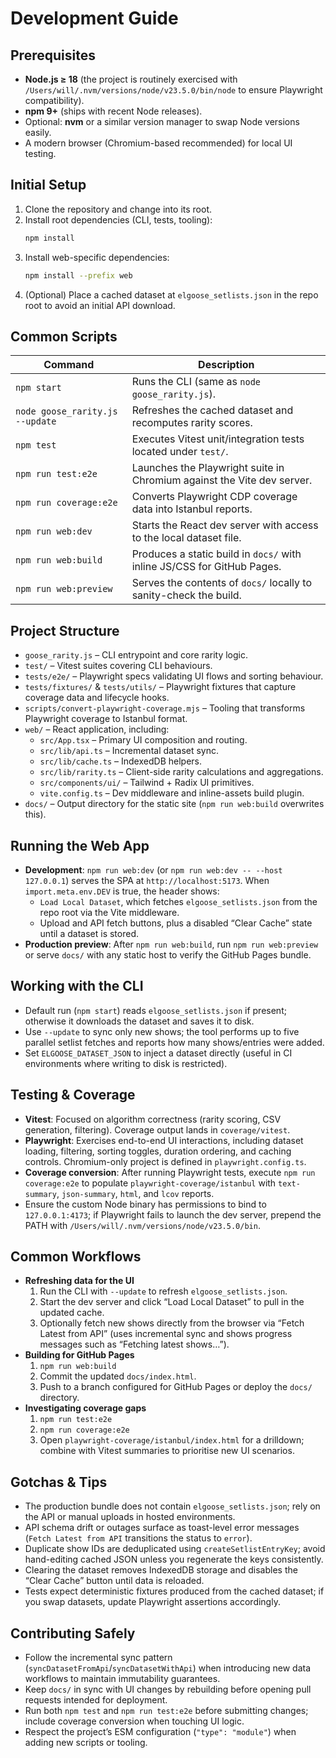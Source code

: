 # Development Guide

## Prerequisites
- **Node.js ≥ 18** (the project is routinely exercised with `/Users/will/.nvm/versions/node/v23.5.0/bin/node` to ensure Playwright compatibility).
- **npm 9+** (ships with recent Node releases).
- Optional: **nvm** or a similar version manager to swap Node versions easily.
- A modern browser (Chromium-based recommended) for local UI testing.

## Initial Setup
1. Clone the repository and change into its root.
2. Install root dependencies (CLI, tests, tooling):
   ```bash
   npm install
   ```
3. Install web-specific dependencies:
   ```bash
   npm install --prefix web
   ```
4. (Optional) Place a cached dataset at `elgoose_setlists.json` in the repo root to avoid an initial API download.

## Common Scripts
| Command | Description |
| --- | --- |
| `npm start` | Runs the CLI (same as `node goose_rarity.js`). |
| `node goose_rarity.js --update` | Refreshes the cached dataset and recomputes rarity scores. |
| `npm test` | Executes Vitest unit/integration tests located under `test/`. |
| `npm run test:e2e` | Launches the Playwright suite in Chromium against the Vite dev server. |
| `npm run coverage:e2e` | Converts Playwright CDP coverage data into Istanbul reports. |
| `npm run web:dev` | Starts the React dev server with access to the local dataset file. |
| `npm run web:build` | Produces a static build in `docs/` with inline JS/CSS for GitHub Pages. |
| `npm run web:preview` | Serves the contents of `docs/` locally to sanity-check the build. |

## Project Structure
- `goose_rarity.js` – CLI entrypoint and core rarity logic.
- `test/` – Vitest suites covering CLI behaviours.
- `tests/e2e/` – Playwright specs validating UI flows and sorting behaviour.
- `tests/fixtures/` & `tests/utils/` – Playwright fixtures that capture coverage data and lifecycle hooks.
- `scripts/convert-playwright-coverage.mjs` – Tooling that transforms Playwright coverage to Istanbul format.
- `web/` – React application, including:
  - `src/App.tsx` – Primary UI composition and routing.
  - `src/lib/api.ts` – Incremental dataset sync.
  - `src/lib/cache.ts` – IndexedDB helpers.
  - `src/lib/rarity.ts` – Client-side rarity calculations and aggregations.
  - `src/components/ui/` – Tailwind + Radix UI primitives.
  - `vite.config.ts` – Dev middleware and inline-assets build plugin.
- `docs/` – Output directory for the static site (`npm run web:build` overwrites this).

## Running the Web App
- **Development**: `npm run web:dev` (or `npm run web:dev -- --host 127.0.0.1`) serves the SPA at `http://localhost:5173`. When `import.meta.env.DEV` is true, the header shows:
  - `Load Local Dataset`, which fetches `elgoose_setlists.json` from the repo root via the Vite middleware.
  - Upload and API fetch buttons, plus a disabled “Clear Cache” state until a dataset is stored.
- **Production preview**: After `npm run web:build`, run `npm run web:preview` or serve `docs/` with any static host to verify the GitHub Pages bundle.

## Working with the CLI
- Default run (`npm start`) reads `elgoose_setlists.json` if present; otherwise it downloads the dataset and saves it to disk.
- Use `--update` to sync only new shows; the tool performs up to five parallel setlist fetches and reports how many shows/entries were added.
- Set `ELGOOSE_DATASET_JSON` to inject a dataset directly (useful in CI environments where writing to disk is restricted).

## Testing & Coverage
- **Vitest**: Focused on algorithm correctness (rarity scoring, CSV generation, filtering). Coverage output lands in `coverage/vitest`.
- **Playwright**: Exercises end-to-end UI interactions, including dataset loading, filtering, sorting toggles, duration ordering, and caching controls. Chromium-only project is defined in `playwright.config.ts`.
- **Coverage conversion**: After running Playwright tests, execute `npm run coverage:e2e` to populate `playwright-coverage/istanbul` with `text-summary`, `json-summary`, `html`, and `lcov` reports.
- Ensure the custom Node binary has permissions to bind to `127.0.0.1:4173`; if Playwright fails to launch the dev server, prepend the PATH with `/Users/will/.nvm/versions/node/v23.5.0/bin`.

## Common Workflows
- **Refreshing data for the UI**
  1. Run the CLI with `--update` to refresh `elgoose_setlists.json`.
  2. Start the dev server and click “Load Local Dataset” to pull in the updated cache.
  3. Optionally fetch new shows directly from the browser via “Fetch Latest from API” (uses incremental sync and shows progress messages such as “Fetching latest shows…”).
- **Building for GitHub Pages**
  1. `npm run web:build`
  2. Commit the updated `docs/index.html`.
  3. Push to a branch configured for GitHub Pages or deploy the `docs/` directory.
- **Investigating coverage gaps**
  1. `npm run test:e2e`
  2. `npm run coverage:e2e`
  3. Open `playwright-coverage/istanbul/index.html` for a drilldown; combine with Vitest summaries to prioritise new UI scenarios.

## Gotchas & Tips
- The production bundle does not contain `elgoose_setlists.json`; rely on the API or manual uploads in hosted environments.
- API schema drift or outages surface as toast-level error messages (`Fetch Latest from API` transitions the status to `error`).
- Duplicate show IDs are deduplicated using `createSetlistEntryKey`; avoid hand-editing cached JSON unless you regenerate the keys consistently.
- Clearing the dataset removes IndexedDB storage and disables the “Clear Cache” button until data is reloaded.
- Tests expect deterministic fixtures produced from the cached dataset; if you swap datasets, update Playwright assertions accordingly.

## Contributing Safely
- Follow the incremental sync pattern (`syncDatasetFromApi`/`syncDatasetWithApi`) when introducing new data workflows to maintain immutability guarantees.
- Keep `docs/` in sync with UI changes by rebuilding before opening pull requests intended for deployment.
- Run both `npm test` and `npm run test:e2e` before submitting changes; include coverage conversion when touching UI logic.
- Respect the project’s ESM configuration (`"type": "module"`) when adding new scripts or tooling.
